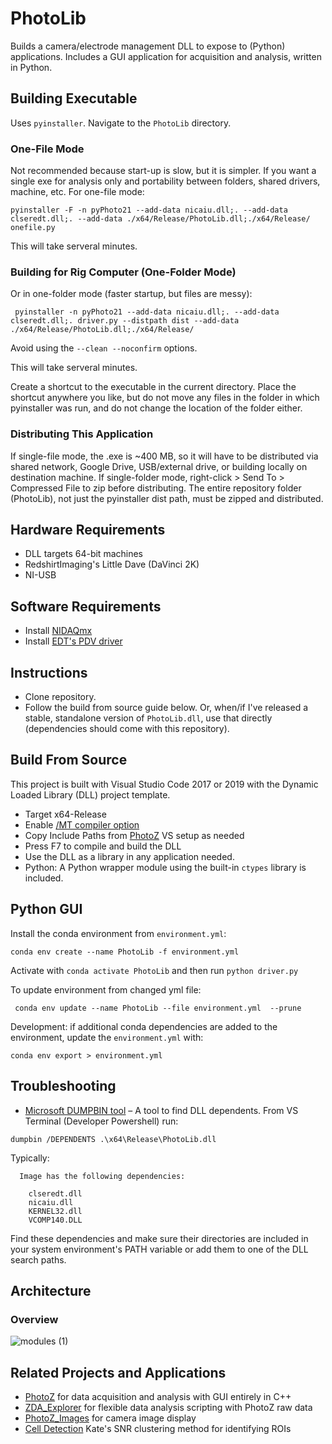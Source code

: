 # PhotoLib
Builds a camera/electrode management DLL to expose to (Python) applications. Includes a GUI application for acquisition and analysis, written in Python.

## Building Executable
Uses `pyinstaller`. Navigate to the `PhotoLib` directory.

### One-File Mode
Not recommended because start-up is slow, but it is simpler. If you want a single exe for analysis only and portability between folders, shared drivers, machine, etc. For one-file mode:
```
pyinstaller -F -n pyPhoto21 --add-data nicaiu.dll;. --add-data clseredt.dll;. --add-data ./x64/Release/PhotoLib.dll;./x64/Release/ onefile.py
```

This will take serveral minutes. 

### Building for Rig Computer (One-Folder Mode)
Or in one-folder mode (faster startup, but files are messy):
```
 pyinstaller -n pyPhoto21 --add-data nicaiu.dll;. --add-data clseredt.dll;. driver.py --distpath dist --add-data ./x64/Release/PhotoLib.dll;./x64/Release/
 ```

Avoid using the `--clean --noconfirm` options.

This will take serveral minutes. 

Create a shortcut to the executable in the current directory. Place the shortcut anywhere you like, but do not move any files in the folder in which pyinstaller was run, and do not change the location of the folder either.

### Distributing This Application

If single-file mode, the .exe is ~400 MB, so it will have to be distributed via shared network, Google Drive, USB/external drive, or building locally on destination machine.
If single-folder mode, right-click > Send To > Compressed File to zip before distributing. The entire repository folder (PhotoLib), not just the pyinstaller dist path, must be zipped and distributed.

## Hardware Requirements
- DLL targets 64-bit machines
- RedshirtImaging's Little Dave (DaVinci 2K)
- NI-USB

## Software Requirements
- Install [NIDAQmx](https://www.ni.com/en-us/support/downloads/drivers/download.ni-daqmx.html#382067)
- Install [EDT's PDV driver](https://edt.com/updates/)

## Instructions

- Clone repository. 
- Follow the build from source guide below. Or, when/if I've released a stable, standalone version of `PhotoLib.dll`, use that directly (dependencies should come with this repository).

## Build From Source
This project is built with Visual Studio Code 2017 or 2019 with the Dynamic Loaded Library (DLL) project template.
- Target x64-Release
- Enable [/MT compiler option](https://docs.microsoft.com/en-us/cpp/build/reference/md-mt-ld-use-run-time-library?view=msvc-160)
- Copy Include Paths from [PhotoZ](https://github.com/john-judge/PhotoZ_upgrades.git) VS setup as needed
- Press F7 to compile and build the DLL
- Use the DLL as a library in any application needed. 
- Python: A Python wrapper module using the built-in `ctypes` library is included.

## Python GUI
Install the conda environment from `environment.yml`:
```
conda env create --name PhotoLib -f environment.yml
```

Activate with `conda activate PhotoLib` and then run `python driver.py`

To update environment from changed yml file:
```
 conda env update --name PhotoLib --file environment.yml  --prune
```

Development: if additional conda dependencies are added to the environment, update the  `environment.yml` with:
```
conda env export > environment.yml
```


## Troubleshooting
- [Microsoft DUMPBIN tool](https://docs.microsoft.com/en-us/cpp/build/reference/dependents?view=msvc-160) – A tool to find DLL dependents.
From VS Terminal (Developer Powershell) run:
```
dumpbin /DEPENDENTS .\x64\Release\PhotoLib.dll
```
Typically:
```
  Image has the following dependencies:

    clseredt.dll
    nicaiu.dll
    KERNEL32.dll
    VCOMP140.DLL
```
Find these dependencies and make sure their directories are included in your system environment's PATH variable or add them to one of the DLL search paths.

## Architecture
### Overview
![modules (1)](https://user-images.githubusercontent.com/40705003/129975800-95b877ed-b8da-46f5-83bb-48e716169ebb.png)


## Related Projects and Applications
- [PhotoZ](https://github.com/john-judge/PhotoZ_upgrades.git) for data acquisition and analysis with GUI entirely in C++
- [ZDA_Explorer](https://github.com/john-judge/ZDA_Explorer.git) for flexible data analysis scripting with PhotoZ raw data
- [PhotoZ_Images](https://github.com/john-judge/PhotoZ_Image.git) for camera image display
- [Cell Detection](https://github.com/ksscheuer/ROI_Identification.git) Kate's SNR clustering method for identifying ROIs
